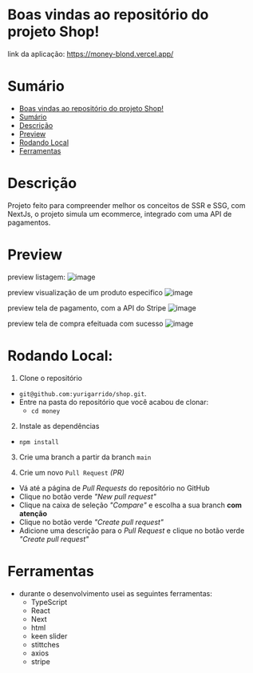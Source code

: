 # Boas vindas ao repositório do projeto Shop!

link da aplicação: https://money-blond.vercel.app/


# Sumário

- [Boas vindas ao repositório do projeto Shop!](#boas-vindas-ao-repositório-do-projeto-shop)
- [Sumário](#sumário)
- [Descrição](#descrição)
- [Preview](#preview)
- [Rodando Local](#rodando-local)
- [Ferramentas](#ferramentas)


# Descrição

Projeto feito para compreender melhor os conceitos de SSR e SSG, com NextJs, o projeto simula um ecommerce, integrado com uma API de pagamentos.


# Preview

preview listagem:
![image](https://github.com/yurigarrido/shop/assets/81384601/d577024f-30f1-4971-af1d-523b0d492b68)

preview visualização de um produto especifico
![image](https://github.com/yurigarrido/shop/assets/81384601/21037bc8-27d9-47b3-ada1-38d0f054907e)

preview tela de pagamento, com a API do Stripe
![image](https://github.com/yurigarrido/shop/assets/81384601/027eb4a1-1c5f-4317-b256-bfc324e5df6b)

preview tela de compra efeituada com sucesso
![image](https://github.com/yurigarrido/shop/assets/81384601/23e5724d-b3c5-4bed-8d8d-47b59556027e)


# Rodando Local:

1. Clone o repositório

- `git@github.com:yurigarrido/shop.git`.
- Entre na pasta do repositório que você acabou de clonar:
  - `cd money`

2. Instale as dependências

- `npm install`

3. Crie uma branch a partir da branch `main`


4. Crie um novo `Pull Request` _(PR)_

- Vá até a página de _Pull Requests_ do repositório no GitHub
- Clique no botão verde _"New pull request"_
- Clique na caixa de seleção _"Compare"_ e escolha a sua branch **com atenção**
- Clique no botão verde _"Create pull request"_
- Adicione uma descrição para o _Pull Request_ e clique no botão verde _"Create pull request"_


# Ferramentas

- durante o desenvolvimento usei as seguintes ferramentas:
  - TypeScript
  - React
  - Next
  - html
  - keen slider
  - stittches
  - axios
  - stripe
